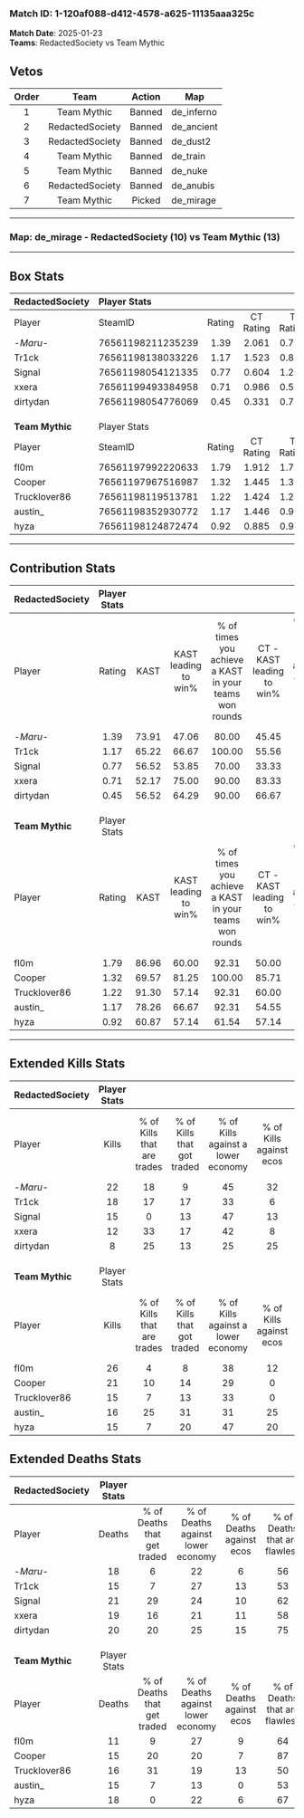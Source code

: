 ### Match ID: 1-120af088-d412-4578-a625-11135aaa325c  
**Match Date**: 2025-01-23  
**Teams**: RedactedSociety vs Team Mythic  

## Vetos  

| Order | Team | Action | Map |
| :---: | :--: | :----: | --- |
| 1 | Team Mythic | Banned | de_inferno |
| 2 | RedactedSociety | Banned | de_ancient |
| 3 | RedactedSociety | Banned | de_dust2 |
| 4 | Team Mythic | Banned | de_train |
| 5 | Team Mythic | Banned | de_nuke |
| 6 | RedactedSociety | Banned | de_anubis |
| 7 | Team Mythic | Picked | de_mirage |

---  

### **Map**: de_mirage - RedactedSociety (10) vs Team Mythic (13)  
---  

## Box Stats  

| **RedactedSociety** | Player Stats      |        |           |          |       |       |       |         |        |      |     |
| :- | :- | :-: | :-: | :-: | :-: | :-: | :-: | :-: | :-: | :-: | :-: |
| Player              | SteamID           | Rating | CT Rating | T Rating | KAST  |  ADR  | Kills | Assists | Deaths | K/D  | HS% |
| -_Maru_-            | 76561198211235239 |  1.39  |   2.061   |  0.709   | 73.91 | 106.3 |  22   |    9    |   18   | 1.22 | 59  |
| Tr1ck               | 76561198138033226 |  1.17  |   1.523   |  0.824   | 65.22 | 85.4  |  18   |    6    |   15   | 1.20 | 55  |
| Signal              | 76561198054121335 |  0.77  |   0.604   |  1.244   | 56.52 | 65.2  |  15   |    2    |   21   | 0.71 | 33  |
| xxera               | 76561199493384958 |  0.71  |   0.986   |  0.561   | 52.17 | 71.8  |  12   |    7    |   19   | 0.63 | 50  |
| dirtydan            | 76561198054776069 |  0.45  |   0.331   |  0.787   | 56.52 | 38.5  |   8   |    3    |   20   | 0.40 | 37  |
|                     |                   |        |           |          |       |       |       |         |        |      |     |
|                     |                   |        |           |          |       |       |       |         |        |      |     |
|                     |                   |        |           |          |       |       |       |         |        |      |     |
| **Team Mythic**     | Player Stats      |        |           |          |       |       |       |         |        |      |     |
| Player              | SteamID           | Rating | CT Rating | T Rating | KAST  |  ADR  | Kills | Assists | Deaths | K/D  | HS% |
| fl0m                | 76561197992220633 |  1.79  |   1.912   |  1.717   | 86.96 | 109.7 |  26   |    4    |   11   | 2.36 | 42  |
| Cooper              | 76561197967516987 |  1.32  |   1.445   |  1.334   | 69.57 | 93.1  |  21   |    2    |   15   | 1.40 | 47  |
| Trucklover86        | 76561198119513781 |  1.22  |   1.424   |  1.248   | 91.30 | 81.6  |  15   |    8    |   16   | 0.94 | 80  |
| austin_             | 76561198352930772 |  1.17  |   1.446   |  0.983   | 78.26 | 76.0  |  16   |    9    |   15   | 1.07 | 43  |
| hyza                | 76561198124872474 |  0.92  |   0.885   |  0.945   | 60.87 | 77.0  |  15   |    4    |   18   | 0.83 | 66  |
---  

## Contribution Stats  

| **RedactedSociety** | Player Stats |       |                      |                                                        |                           |                                                             |                          |                                                            |
| :- | :-: | :-: | :-: | :-: | :-: | :-: | :-: | :-: |
| Player              |    Rating    | KAST  | KAST leading to win% | % of times you achieve a KAST in your teams won rounds | CT - KAST leading to win% | CT - % of times you achieve a KAST in your teams won rounds | T - KAST leading to win% | T - % of times you achieve a KAST in your teams won rounds |
| -_Maru_-            |     1.39     | 73.91 |        47.06         |                         80.00                          |           45.45           |                           100.00                            |          50.00           |                           60.00                            |
| Tr1ck               |     1.17     | 65.22 |        66.67         |                         100.00                         |           55.56           |                           100.00                            |          83.33           |                           100.00                           |
| Signal              |     0.77     | 56.52 |        53.85         |                         70.00                          |           33.33           |                            40.00                            |          71.43           |                           100.00                           |
| xxera               |     0.71     | 52.17 |        75.00         |                         90.00                          |           83.33           |                           100.00                            |          66.67           |                           80.00                            |
| dirtydan            |     0.45     | 56.52 |        64.29         |                         90.00                          |           66.67           |                            80.00                            |          62.50           |                           100.00                           |
|                     |              |       |                      |                                                        |                           |                                                             |                          |                                                            |
|                     |              |       |                      |                                                        |                           |                                                             |                          |                                                            |
|                     |              |       |                      |                                                        |                           |                                                             |                          |                                                            |
| **Team Mythic**     | Player Stats |       |                      |                                                        |                           |                                                             |                          |                                                            |
| Player              |    Rating    | KAST  | KAST leading to win% | % of times you achieve a KAST in your teams won rounds | CT - KAST leading to win% | CT - % of times you achieve a KAST in your teams won rounds | T - KAST leading to win% | T - % of times you achieve a KAST in your teams won rounds |
| fl0m                |     1.79     | 86.96 |        60.00         |                         92.31                          |           50.00           |                            83.33                            |          70.00           |                           100.00                           |
| Cooper              |     1.32     | 69.57 |        81.25         |                         100.00                         |           85.71           |                           100.00                            |          77.78           |                           100.00                           |
| Trucklover86        |     1.22     | 91.30 |        57.14         |                         92.31                          |           60.00           |                           100.00                            |          54.55           |                           85.71                            |
| austin_             |     1.17     | 78.26 |        66.67         |                         92.31                          |           54.55           |                           100.00                            |          85.71           |                           85.71                            |
| hyza                |     0.92     | 60.87 |        57.14         |                         61.54                          |           57.14           |                            66.67                            |          57.14           |                           57.14                            |
---  

## Extended Kills Stats  

| **RedactedSociety** | Player Stats |                            |                            |                                    |                         |                              |                                 |                                       |                    |           |
| :- | :-: | :-: | :-: | :-: | :-: | :-: | :-: | :-: | :-: | :-: |
| Player              |    Kills     | % of Kills that are trades | % of Kills that got traded | % of Kills against a lower economy | % of Kills against ecos | % of Kills that are flawless | % of Kills that are close duels | % of Kills that are assisted by flash | Pistol Round Kills | AWP Kills |
| -_Maru_-            |      22      |             18             |             9              |                 45                 |           32            |              64              |                9                |                   0                   |         0          |     1     |
| Tr1ck               |      18      |             17             |             17             |                 33                 |            6            |              83              |                0                |                   0                   |         0          |     2     |
| Signal              |      15      |             0              |             13             |                 47                 |           13            |              67              |                0                |                   0                   |         0          |     0     |
| xxera               |      12      |             33             |             17             |                 42                 |            8            |              50              |                8                |                   8                   |         0          |     0     |
| dirtydan            |      8       |             25             |             13             |                 25                 |           25            |              38              |               13                |                   0                   |         3          |     1     |
|                     |              |                            |                            |                                    |                         |                              |                                 |                                       |                    |           |
|                     |              |                            |                            |                                    |                         |                              |                                 |                                       |                    |           |
|                     |              |                            |                            |                                    |                         |                              |                                 |                                       |                    |           |
| **Team Mythic**     | Player Stats |                            |                            |                                    |                         |                              |                                 |                                       |                    |           |
| Player              |    Kills     | % of Kills that are trades | % of Kills that got traded | % of Kills against a lower economy | % of Kills against ecos | % of Kills that are flawless | % of Kills that are close duels | % of Kills that are assisted by flash | Pistol Round Kills | AWP Kills |
| fl0m                |      26      |             4              |             8              |                 38                 |           12            |              50              |                8                |                   4                   |         0          |     2     |
| Cooper              |      21      |             10             |             14             |                 29                 |            0            |              57              |                0                |                   5                   |         9          |     3     |
| Trucklover86        |      15      |             7              |             13             |                 33                 |            0            |              67              |                7                |                   0                   |         0          |     2     |
| austin_             |      16      |             25             |             31             |                 31                 |           25            |              63              |                0                |                  13                   |         0          |     3     |
| hyza                |      15      |             7              |             20             |                 47                 |           20            |              73              |                7                |                   0                   |         0          |     0     |
## Extended Deaths Stats  

| **RedactedSociety** | Player Stats |                             |                                   |                          |                               |                            |                           |               |
| :- | :-: | :-: | :-: | :-: | :-: | :-: | :-: | :-: |
| Player              |    Deaths    | % of Deaths that get traded | % of Deaths against lower economy | % of Deaths against ecos | % of Deaths that are flawless | % of Deaths that are close | % of Deaths while blinded | Deaths to AWP |
| -_Maru_-            |      18      |              6              |                22                 |            6             |              56               |             0              |             6             |       4       |
| Tr1ck               |      15      |              7              |                27                 |            13            |              53               |             0              |             0             |       2       |
| Signal              |      21      |             29              |                24                 |            10            |              62               |             10             |             5             |       3       |
| xxera               |      19      |             16              |                21                 |            11            |              58               |             5              |             5             |       0       |
| dirtydan            |      20      |             20              |                25                 |            15            |              75               |             5              |             5             |       0       |
|                     |              |                             |                                   |                          |                               |                            |                           |               |
|                     |              |                             |                                   |                          |                               |                            |                           |               |
|                     |              |                             |                                   |                          |                               |                            |                           |               |
| **Team Mythic**     | Player Stats |                             |                                   |                          |                               |                            |                           |               |
| Player              |    Deaths    | % of Deaths that get traded | % of Deaths against lower economy | % of Deaths against ecos | % of Deaths that are flawless | % of Deaths that are close | % of Deaths while blinded | Deaths to AWP |
| fl0m                |      11      |              9              |                27                 |            9             |              64               |             0              |             0             |       0       |
| Cooper              |      15      |             20              |                20                 |            7             |              87               |             7              |             0             |       1       |
| Trucklover86        |      16      |             31              |                19                 |            13            |              50               |             13             |             0             |       1       |
| austin_             |      15      |              7              |                13                 |            0             |              53               |             0              |             0             |       0       |
| hyza                |      18      |              0              |                22                 |            6             |              67               |             6              |             6             |       1       |
